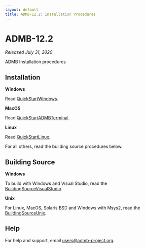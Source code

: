 ```yaml
---
layout: default
title: ADMB-12.2: Installation Procedures
---
```


ADMB-12.2
=========

*Released July 31, 2020*  

ADMB Installation procedures

Installation
------------

**Windows**

  Read [QuickStartWindows](QuickStartWindows.html).  

**MacOS**

  Read [QuickStartADMBTerminal](QuickStartADMBTerminal.html).

**Linux**

  Read [QuickStartLinux](QuickStartLinux.html).


For all others, read the building source procedures below.

Building Source
---------------

**Windows**

  To build with Windows and Visual Studio, read the [BuildingSourceVisualStudio](BuildingSourceVisualStudio.html).   

**Unix**

  For Linux, MacOS, Solaris BSD and Windows with Msys2, read the [BuildingSourceUnix](BuildingSourceUnix.html).

Help
----

For help and support, email <users@admb-project.org>.
